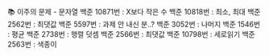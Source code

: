 📚 이주의 문제 - 문자열
백준 10871번 : X보다 작은 수
백준 10818번 : 최소, 최대
백준 2562번 : 최댓값
백준 5597번 : 과제 안 내신 분..?
백준 3052번 : 나머지
백준 1546번 : 평균
백준 2738번 : 행렬 덧셈
백준 2566번 : 최댓값
백준 10798번 : 세로읽기
백준 2563번 : 색종이
